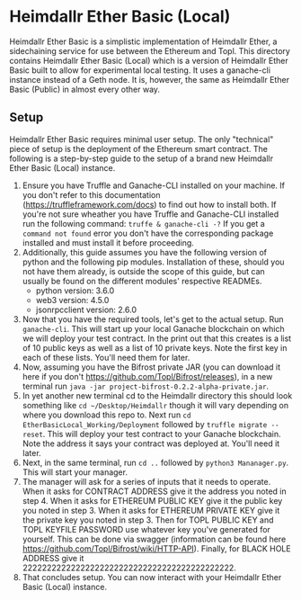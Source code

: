 # Heimdallr Ether Basic (Local)
Heimdallr Ether Basic is a simplistic implementation of Heimdallr Ether, a sidechaining service for use between the Ethereum and Topl. This directory contains Heimdallr Ether Basic (Local) which is a version of Heimdallr Ether Basic built to allow for experimental local testing. It uses a ganache-cli instance instead of a Geth node. It is, however, the same as Heimdallr Ether Basic (Public) in almost every other way.
## Setup
Heimdallr Ether Basic requires minimal user setup. The only "technical" piece of setup is the deployment of the Ethereum smart contract. The following is a step-by-step guide to the setup of a brand new Heimdallr Ether Basic (Local) instance.
1) Ensure you have Truffle and Ganache-CLI installed on your machine. If you don't refer to this documentation (https://truffleframework.com/docs) to find out how to install both. If you're not sure wheather you have Truffle and Ganache-CLI installed run the following command: ```truffe & ganache-cli -?``` If you get a ``` command not found``` error you don't have the corresponding package installed and must install it before proceeding.
2) Additionally, this guide assumes you have the following version of python and the following pip modules. Installation of these, should you not have them already, is outside the scope of this guide, but can usually be found on the different modules' respective READMEs.
    * python version: 3.6.0
    * web3 version: 4.5.0
    * jsonrpcclient version: 2.6.0
3) Now that you have the required tools, let's get to the actual setup. Run ```ganache-cli```. This will start up your local Ganache blockchain on which we will deploy your test contract. In the print out that this creates is a list of 10 public keys as well as a list of 10 private keys. Note the first key in each of these lists. You'll need them for later.
5) Now, assuming you have the Bifrost private JAR (you can download it here if you don't https://github.com/Topl/Bifrost/releases), in a new terminal run ```java -jar project-bifrost-0.2.2-alpha-private.jar```.
4) In yet another new terminal cd to the Heimdallr directory this should look something like ```cd ~/Desktop/Heimdallr``` though it will vary depending on where you download this repo to. Next run ```cd EtherBasicLocal_Working/Deployment``` followed by ```truffle migrate --reset```. This will deploy your test contract to your Ganache blockchain. Note the address it says your contract was deployed at. You'll need it later.
6) Next, in the same terminal, run ```cd ..``` followed by ```python3 Mananager.py```. This will start your manager.
7) The manager will ask for a series of inputs that it needs to operate. When it asks for CONTRACT ADDRESS give it the address you noted in step 4. When it asks for ETHEREUM PUBLIC KEY give it the public key you noted in step 3. When it asks for ETHEREUM PRIVATE KEY give it the private key you noted in step 3. Then for TOPL PUBLIC KEY and TOPL KEYFILE PASSWORD use whatever key you've generated for yourself. This can be done via swagger (information can be found here https://github.com/Topl/Bifrost/wiki/HTTP-API). Finally, for BLACK HOLE ADDRESS give it 22222222222222222222222222222222222222222222.
8) That concludes setup. You can now interact with your Heimdallr Ether Basic (Local) instance.